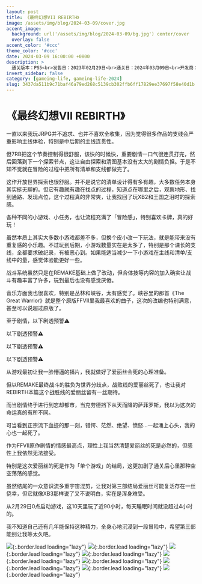 ```yaml
---
layout: post
title: 《最终幻想VII REBIRTH》
image: /assets/img/blog/2024-03-09/cover.jpg
accent_image: 
  background: url('/assets/img/blog/2024-03-09/bg.jpg') center/cover
  overlay: false
accent_color: '#ccc'
theme_color: '#ccc'
date: 2024-03-09 16:00:00 +0800
description: >
  通关版本：PS5<br>发售日：2023年02月29日<br>通关日：2024年03月09日<br>开发商：SQUARE ENIX<br>发行商：SQUARE ENIX
invert_sidebar: false
category: [gameing-life, gameing-life-2024]
slug: 3437da511b9c71baf46a79ed268c5139cb302ffb6ff17829ee37697f58e40d1b
---
```


# 《最终幻想VII REBIRTH》

一直以来我玩JRPG并不追求、也并不喜欢全收集，因为觉得很多作品的支线会严重影响主线体验，特别是中后期的主线连贯性。

但7RB把这个节奏控制得很舒服，该快的时候快，重要剧情一口气很连贯打完，然后回落到下一个探索节点，这让自由探索和清图基本没有太大的剧情负担。于是不知不觉就在冒险的过程中把所有清单和支线都做完了。

这作开放世界探索也很舒服。并不是说它的清单设计得有多有趣，大多数任务本身其实挺无聊的。但它有趣就有趣在找点的过程，知道点在哪里之后，观察地形、找到通路、发现点位，这个过程真的非常爽，让我找回了玩XB2和王国之泪时的探索感。

各种不同的小游戏、小任务，也让流程充满了「冒险感」，特别喜欢卡牌，真的好玩！

虽然本质上其实大多数小游戏都差不多，但换个皮小改一下玩法，就是能带来没有重复感的小乐趣。不过玩到后期，小游戏数量实在是太多了，特别是那个课长的支线，全都要求破纪录，有被恶心到。如果能适当减少一下小游戏在主线和清单/支线中的量，感觉体验能更好一些。

战斗系统虽然只是在REMAKE基础上做了改动，但合体技等内容的加入确实让战斗有趣丰富了许多，玩到最后也没有感觉厌倦。

音乐方面我也很喜欢，特别是丛林和峡谷，太有感觉了。峡谷里的那首《The Great Warrior》就是整个原版FFVII里我最喜欢的曲子，这次的改编也特别满意，甚至可以说超过原版了。

至于剧情，以下剧透预警⚠️

以下剧透预警⚠️

以下剧透预警⚠️

以下剧透预警⚠️

从游戏最初让我一脸懵逼的播片，我就做好了爱丽丝会死的心理准备。

但以REMAKE最终战斗的胜负为世界分歧点，战败线的爱丽丝死了，也让我对REBIRTH本篇这个战胜线的爱丽丝留有一丝期待。

而当剧情终于进行到忘却都市，当克劳德挡下从天而降的萨菲罗斯，我以为这次的命运真的有所不同。

可当看到正宗流下血迹的那一刻，错愕、茫然、绝望、愤怒...一起涌上心头，我的心也一起死了。

作为FFVII原作剧情的情感最高点，理性上我当然清楚爱丽丝的死是必然的，但感性上我依然无法接受。

特别是这次爱丽丝的死是作为「单个游戏」的结局，这更加剧了通关后心里那种空空荡荡的感觉。

虽然结尾的一众意识流多重宇宙混剪，让我对第三部结局爱丽丝可能复活存在一丝侥幸，但它就像XB3那样说了又不说明白，实在是浑身难受。

从2月29日0点启动游戏，这10天里玩了近90小时，每天睡眠时间就没超过4小时的。

我不知道自己还有几年能保持这种精力，全身心地沉浸到一段冒险中，希望第三部能别让我等太久吧。

![](/assets/img/blog/2024-03-09/1.jpg){:.border.lead loading="lazy"}
![](/assets/img/blog/2024-03-09/2.jpg){:.border.lead loading="lazy"}
![](/assets/img/blog/2024-03-09/3.jpg){:.border.lead loading="lazy"}
![](/assets/img/blog/2024-03-09/4.jpg){:.border.lead loading="lazy"}
![](/assets/img/blog/2024-03-09/5.jpg){:.border.lead loading="lazy"}
![](/assets/img/blog/2024-03-09/6.jpg){:.border.lead loading="lazy"}
![](/assets/img/blog/2024-03-09/7.jpg){:.border.lead loading="lazy"}
![](/assets/img/blog/2024-03-09/8.jpg){:.border.lead loading="lazy"}
![](/assets/img/blog/2024-03-09/9.jpg){:.border.lead loading="lazy"}
